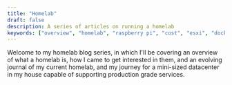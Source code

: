 ```yaml
---
title: "Homelab"
draft: false
description: A series of articles on running a homelab
keywords: ["overview", "homelab", "raspberry pi", "cost", "esxi", "docker", "developer", "technology"]
---
```


Welcome to my homelab blog series, in which I'll be covering  an overview of what a homelab is, how I came to get interested in them, and an evolving journal of my current homelab, and my journey for a mini-sized datacenter in my house capable of supporting production grade services.